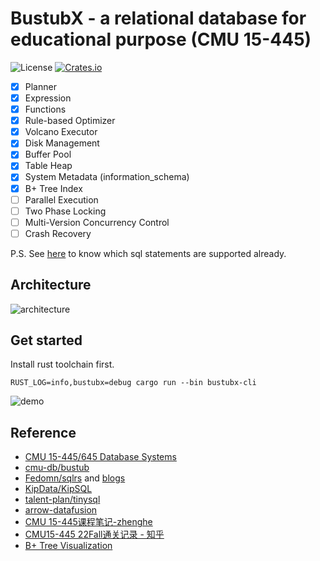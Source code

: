 # BustubX - a relational database for educational purpose (CMU 15-445)
![License](https://img.shields.io/badge/license-MIT-blue.svg)
[![Crates.io](https://img.shields.io/crates/v/bustubx.svg)](https://crates.io/crates/bustubx)

- [x] Planner
- [x] Expression
- [x] Functions
- [x] Rule-based Optimizer
- [x] Volcano Executor
- [x] Disk Management
- [x] Buffer Pool
- [x] Table Heap
- [x] System Metadata (information_schema)
- [x] B+ Tree Index
- [ ] Parallel Execution
- [ ] Two Phase Locking
- [ ] Multi-Version Concurrency Control
- [ ] Crash Recovery

P.S. See [here](tests/sqllogictest/slt) to know which sql statements are supported already.

## Architecture
![architecture](./docs/bustubx-architecture.png)


## Get started
Install rust toolchain first.
```
RUST_LOG=info,bustubx=debug cargo run --bin bustubx-cli
```

![demo](./docs/bustubx-demo.png)

## Reference
- [CMU 15-445/645 Database Systems](https://15445.courses.cs.cmu.edu/fall2022/)
- [cmu-db/bustub](https://github.com/cmu-db/bustub)
- [Fedomn/sqlrs](https://github.com/Fedomn/sqlrs) and [blogs](https://frankma.me/categories/sqlrs/)
- [KipData/KipSQL](https://github.com/KipData/KipSQL)
- [talent-plan/tinysql](https://github.com/talent-plan/tinysql)
- [arrow-datafusion](https://github.com/apache/arrow-datafusion)
- [CMU 15-445课程笔记-zhenghe](https://zhenghe.gitbook.io/open-courses/cmu-15-445-645-database-systems/relational-data-model)
- [CMU15-445 22Fall通关记录 - 知乎](https://www.zhihu.com/column/c_1605901992903004160)
- [B+ Tree Visualization](https://www.cs.usfca.edu/~galles/visualization/BPlusTree.html)